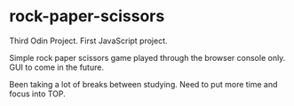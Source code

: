 # rock-paper-scissors
Third Odin Project. First JavaScript project.

Simple rock paper scissors game played through the browser console only. GUI to come in the future.

Been taking a lot of breaks between studying. Need to put more time and focus into TOP.